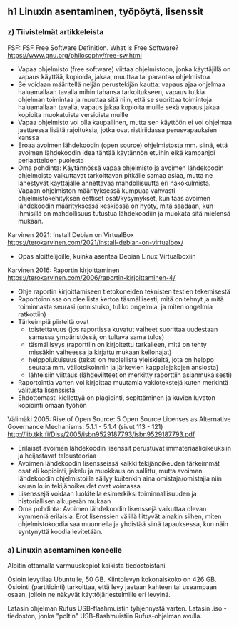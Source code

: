 ## h1 Linuxin asentaminen, työpöytä, lisenssit

### z) Tiivistelmät artikkeleista

FSF: FSF Free Software Definition. What is Free Software? https://www.gnu.org/philosophy/free-sw.html
- Vapaa ohjelmisto (free software) viittaa ohjelmistoon, jonka käyttäjillä on vapaus käyttää, kopioida, jakaa, muuttaa tai parantaa ohjelmistoa
- Se voidaan määritellä neljän perustekijän kautta: vapaus ajaa ohjelmaa haluamallaan tavalla mihin tahansa tarkoitukseen, vapaus tutkia ohjelman toimintaa ja muuttaa sitä niin, että se 
suorittaa toimintoja haluamallaan tavalla, vapaus jakaa kopioita muille sekä vapaus jakaa kopioita muokatuista versioista muille
- Vapaa ohjelmisto voi olla kaupallinen, mutta sen käyttöön ei voi ohjelmaa jaettaessa lisätä rajoituksia, jotka ovat ristiriidassa perusvapauksien kanssa
- Eroaa avoimen lähdekoodin (open source) ohjelmistosta mm. siinä, että avoimen lähdekoodin idea tähtää käytännön etuihin eikä kampanjoi periaatteiden puolesta
- Oma pohdinta: Käytännössä vapaa ohjelmisto ja avoimen lähdekoodin ohjelmoisto vaikuttavat tarkoittavan pitkälle samaa asiaa, mutta ne lähestyvät käyttäjälle
annettavaa mahdollisuutta eri näkökulmista. Vapaan ohjelmiston määrityksessä kumpuaa vahvasti ohjelmistokehityksen eettiset osat/kysymykset, kun taas avoimen
lähdekoodin määrityksessä keskiössä on hyöty, mitä saadaan, kun ihmisillä on mahdollisuus tutustua lähdekoodiin ja muokata sitä mielensä mukaan.

Karvinen 2021: Install Debian on VirtualBox https://terokarvinen.com/2021/install-debian-on-virtualbox/
- Opas aloittelijoille, kuinka asentaa Debian Linux Virtualboxiin


Karvinen 2016: Raportin kirjoittaminen https://terokarvinen.com/2006/raportin-kirjoittaminen-4/
- Ohje raportin kirjoittamiseen tietokoneiden teknisten testien tekemisestä
- Raportoinnissa on oleellista kertoa täsmällisesti, mitä on tehnyt ja mitä toiminnasta seurasi (onnistuiko, tuliko ongelmia, ja miten ongelmia ratkottiin)
- Tärkeimpiä piirteitä ovat 
  - toistettavuus (jos raportissa kuvatut vaiheet suorittaa uudestaan samassa ympäristössä, on tultava sama tulos)
  - täsmällisyys (raporttiin on kirjoitettu tarkalleen, mitä on tehty missäkin vaiheessa ja kirjattu mukaan kellonajat)
  - helppolukuisuus (teksti on huolellista yleiskieltä, jota on helppo seurata mm. väliotsikoinnin ja järkevien kappalejakojen ansiosta)
  - lähteisiin viittaus (lähdeviitteet on merkitty raporttiin asianmukaisesti)
- Raportointia varten voi kirjoittaa muutamia vakiotekstejä kuten merkintä valitusta lisenssistä
- Ehdottomasti kiellettyä on plagiointi, sepittäminen ja kuvien luvaton kopiointi omaan työhön


Välimäki 2005: Rise of Open Source: 5 Open Source Licenses as Alternative Governance Mechanisms: 5.1.1 - 5.1.4 (sivut 113 - 121) http://lib.tkk.fi/Diss/2005/isbn9529187793/isbn9529187793.pdf
- Erilaiset avoimen lähdekoodin lisenssit perustuvat immateriaalioikeuksiin ja heijastavat talousteoriaa
- Avoimen lähdekoodin lisensseissä kaikki tekijänoikeuden tärkeimmät osat eli kopiointi, jakelu ja muokkaus on sallittu, mutta avoimen lähdekoodin ohjelmistoilla
säilyy kuitenkin aina omistaja/omistajia niin kauan kuin tekijänoikeudet ovat voimassa
- Lisenssejä voidaan luokitella esimerkiksi toiminnallisuuden ja historiallisen alkuperän mukaan
- Oma pohdinta: Avoimen lähdekoodin lisenssejä vaikuttaa olevan kymmeniä erilaisia. Erot lisenssien välillä liittyvät ainakin siihen, miten ohjelmistokoodia saa muunnella ja yhdistää
siinä tapauksessa, kun näin syntynyttä koodia levitetään.


### a) Linuxin asentaminen koneelle

Aloitin ottamalla varmuuskopiot kaikista tiedostoistani.

Osioin levytilaa Ubuntulle, 50 GB. Kiintolevyn kokonaiskoko on 426 GB. Osiointi (partitiointi) tarkoittaa, että levy jaetaan kahteen tai useampaan osaan, jolloin ne näkyvät käyttöjärjestelmille eri levyinä. 

Latasin ohjelman Rufus USB-flashmuistin tyhjennystä varten. Latasin .iso -tiedoston, jonka "poltin" USB-flashmuistiin Rufus-ohjelman avulla.

